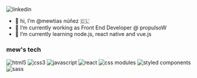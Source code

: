 ![linkedin](https://img.shields.io/badge/-mewtias-blue?style=flat-square&logo=Linkedin&logoColor=white&link=https://www.linkedin.com/in/matinunez/)

- 👋 hi, I’m @mewtias núñez 🇨🇱
- 🔭 I’m currently working as Front End Developer @ propulsoW
- 🌱 I’m currently learning node.js, react native and vue.js

### mew's tech
![html5](https://img.shields.io/badge/html5-red?style=for-the-badge&logo=html5&color=FF7900&logoColor=white)
![css3](https://img.shields.io/badge/CSS3-blue?style=for-the-badge&logo=css3)
![javascript](https://img.shields.io/badge/javascript-red?style=for-the-badge&logo=javascript&color=F7DF1E&logoColor=222)
![react](https://img.shields.io/badge/react-red?style=for-the-badge&logo=react&color=61DAFB&logoColor=white)
![css modules](https://img.shields.io/badge/CSS%20Modules-black?style=for-the-badge&logo=css-modules)
![styled components](https://img.shields.io/badge/styled%20components-red?style=for-the-badge&logo=styled-components&color=2a3c44)
![sass](https://img.shields.io/badge/sass-red?style=for-the-badge&logo=sass&color=cd6799&logoColor=white)
